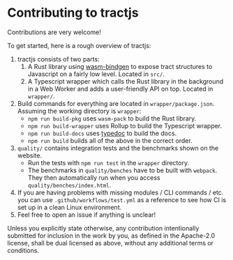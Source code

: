 # Contributing to tractjs

Contributions are very welcome!

To get started, here is a rough overview of tractjs:

1. tractjs consists of two parts:
   1. A Rust library using [wasm-bindgen](https://github.com/rustwasm/wasm-bindgen) to expose tract structures to Javascript on a fairly low level. Located in `src/`.
   2. A Typescript wrapper which calls the Rust library in the background in a Web Worker and adds a user-friendly API on top. Located in `wrapper/`.
2. Build commands for everything are located in `wrapper/package.json`. Assuming the working directory is `wrapper`:
   - `npm run build-pkg` uses `wasm-pack` to build the Rust library.
   - `npm run build-wrapper` uses Rollup to build the Typescript wrapper.
   - `npm run build-docs` uses [typedoc](http://typedoc.org/) to build the docs.
   - `npm run build` builds all of the above in the correct order.
3. `quality/` contains integration tests and the benchmarks shown on the website.
   - Run the tests with `npm run test` in the `wrapper` directory.
   - The benchmarks in `quality/benches` have to be built with `webpack`. They then automatically run when you access `quality/benches/index.html`.
4. If you are having problems with missing modules / CLI commands / etc. you can use `.github/workflows/test.yml` as a reference to see how CI is set up in a clean Linux environment.
5. Feel free to open an issue if anything is unclear!

Unless you explicitly state otherwise, any contribution intentionally submitted for inclusion in the work by you, as defined in the Apache-2.0 license, shall be dual licensed as above, without any additional terms or conditions.
